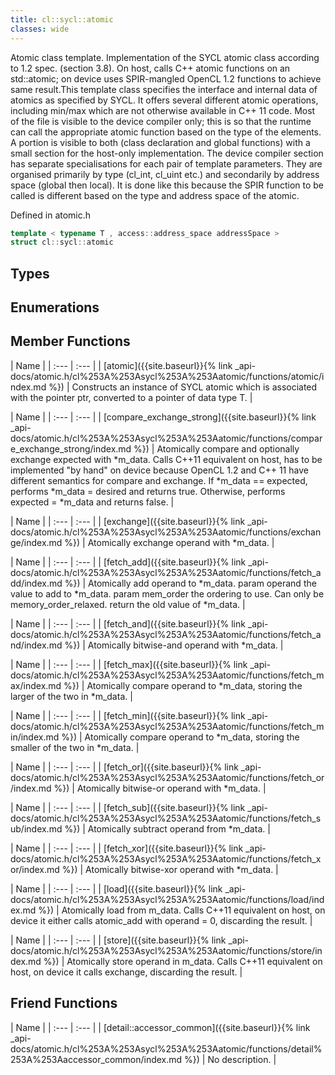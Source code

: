 ```yaml
---
title: cl::sycl::atomic
classes: wide
---
```



Atomic class template. Implementation of the SYCL atomic class according to 1.2 spec. (section 3.8). On host, calls C++ atomic functions on an std::atomic; on device uses SPIR-mangled OpenCL 1.2 functions to achieve same result.This template class specifies the interface and internal data of atomics as specified by SYCL. It offers several different atomic operations, including min/max which are not otherwise available in C++ 11 code. Most of the file is visible to the device compiler only; this is so that the runtime can call the appropriate atomic function based on the type of the elements. A portion is visible to both (class declaration and global functions) with a small section for the host-only implementation. The device compiler section has separate specialisations for each pair of template parameters. They are organised primarily by type (cl_int, cl_uint etc.) and secondarily by address space (global then local). It is done like this because the SPIR function to be called is different based on the type and address space of the atomic. 

Defined in atomic.h

```cpp
template < typename T , access::address_space addressSpace >
struct cl::sycl::atomic
```

## Types

## Enumerations

## Member Functions

  | Name |
| :--- | :--- |
| [atomic]({{site.baseurl}}{% link _api-docs/atomic.h/cl%253A%253Asycl%253A%253Aatomic/functions/atomic/index.md %}) | Constructs an instance of SYCL atomic which is associated with the pointer ptr, converted to a pointer of data type T.  |

  | Name |
| :--- | :--- |
| [compare\_exchange\_strong]({{site.baseurl}}{% link _api-docs/atomic.h/cl%253A%253Asycl%253A%253Aatomic/functions/compare_exchange_strong/index.md %}) | Atomically compare and optionally exchange expected with *m_data. Calls C++11 equivalent on host, has to be implemented "by hand" on device because OpenCL 1.2 and C++ 11 have different semantics for compare and exchange. If *m_data == expected, performs *m_data = desired and returns true. Otherwise, performs expected = *m_data and returns false.  |

  | Name |
| :--- | :--- |
| [exchange]({{site.baseurl}}{% link _api-docs/atomic.h/cl%253A%253Asycl%253A%253Aatomic/functions/exchange/index.md %}) | Atomically exchange operand with *m_data.  |

  | Name |
| :--- | :--- |
| [fetch\_add]({{site.baseurl}}{% link _api-docs/atomic.h/cl%253A%253Asycl%253A%253Aatomic/functions/fetch_add/index.md %}) | Atomically add operand to *m_data. param operand the value to add to *m_data. param mem_order the ordering to use. Can only be memory_order_relaxed. return the old value of *m_data.  |

  | Name |
| :--- | :--- |
| [fetch\_and]({{site.baseurl}}{% link _api-docs/atomic.h/cl%253A%253Asycl%253A%253Aatomic/functions/fetch_and/index.md %}) | Atomically bitwise-and operand with *m_data.  |

  | Name |
| :--- | :--- |
| [fetch\_max]({{site.baseurl}}{% link _api-docs/atomic.h/cl%253A%253Asycl%253A%253Aatomic/functions/fetch_max/index.md %}) | Atomically compare operand to *m_data, storing the larger of the two in *m_data.  |

  | Name |
| :--- | :--- |
| [fetch\_min]({{site.baseurl}}{% link _api-docs/atomic.h/cl%253A%253Asycl%253A%253Aatomic/functions/fetch_min/index.md %}) | Atomically compare operand to *m_data, storing the smaller of the two in *m_data.  |

  | Name |
| :--- | :--- |
| [fetch\_or]({{site.baseurl}}{% link _api-docs/atomic.h/cl%253A%253Asycl%253A%253Aatomic/functions/fetch_or/index.md %}) | Atomically bitwise-or operand with *m_data.  |

  | Name |
| :--- | :--- |
| [fetch\_sub]({{site.baseurl}}{% link _api-docs/atomic.h/cl%253A%253Asycl%253A%253Aatomic/functions/fetch_sub/index.md %}) | Atomically subtract operand from *m_data.  |

  | Name |
| :--- | :--- |
| [fetch\_xor]({{site.baseurl}}{% link _api-docs/atomic.h/cl%253A%253Asycl%253A%253Aatomic/functions/fetch_xor/index.md %}) | Atomically bitwise-xor operand with *m_data.  |

  | Name |
| :--- | :--- |
| [load]({{site.baseurl}}{% link _api-docs/atomic.h/cl%253A%253Asycl%253A%253Aatomic/functions/load/index.md %}) | Atomically load from m_data. Calls C++11 equivalent on host, on device it either calls atomic_add with operand = 0, discarding the result.  |

  | Name |
| :--- | :--- |
| [store]({{site.baseurl}}{% link _api-docs/atomic.h/cl%253A%253Asycl%253A%253Aatomic/functions/store/index.md %}) | Atomically store operand in m_data. Calls C++11 equivalent on host, on device it calls exchange, discarding the result.  |


## Friend Functions

  | Name |
| :--- | :--- |
| [detail::accessor\_common]({{site.baseurl}}{% link _api-docs/atomic.h/cl%253A%253Asycl%253A%253Aatomic/functions/detail%253A%253Aaccessor_common/index.md %}) | No description. |

